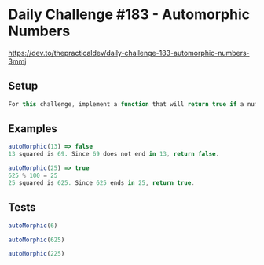 # Daily Challenge #183 - Automorphic Numbers

https://dev.to/thepracticaldev/daily-challenge-183-automorphic-numbers-3mmj

## Setup

```js
For this challenge, implement a function that will return true if a number is Automorphic. Automorphics are numbers whose square ends in the same digits as the number itself. The number will always be positive.
```

## Examples

```js
autoMorphic(13) => false
13 squared is 69. Since 69 does not end in 13, return false.

autoMorphic(25) => true
625 % 100 = 25
25 squared is 625. Since 625 ends in 25, return true.
```

## Tests

```js
autoMorphic(6)

autoMorphic(625)

autoMorphic(225)
```
